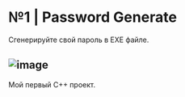 # №1 | Password Generate
Сгенерируйте свой пароль в EXE файле.

![image](https://user-images.githubusercontent.com/73654421/213765915-a6cd6b2c-5b60-4ad6-a944-09318dddde20.png)
----
Мой первый C++ проект.
